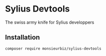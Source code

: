 Sylius Devtools
===============

The swiss army knife for Sylius developpers

## Installation

```bash
composer require monsieurbiz/sylius-devtools
```

